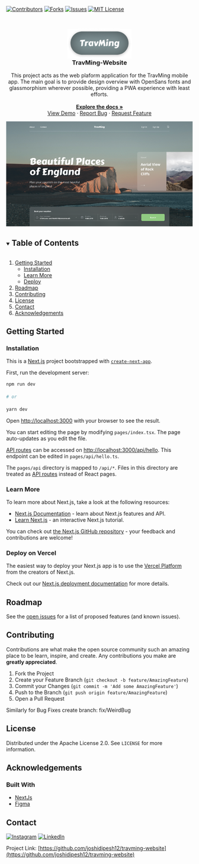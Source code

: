 [![Contributors][contributors-shield]][contributors-url]
[![Forks][forks-shield]][forks-url]
[![Issues][issues-shield]][issues-url]
[![MIT License][license-shield]][license-url]

<!-- PROJECT LOGO -->
<br />
<p align="center">
  <a href="https://github.com/joshidipesh12/travming-website">
    <img src="images/logo.png" alt="Logo" height="80">
  </a>

  <h3 style="margin-top: -1em;" align="center">TravMing-Website</h3>

  <p align="center">
    This project acts as the web plaform application for the TravMing mobile app. The main goal is to provide design overview with OpenSans fonts and glassmorphism wherever possible, providing a PWA experience with least efforts.
    <br />
    <br />
    <a href="https://github.com/joshidipesh12/travming-website"><strong>Explore the docs »</strong></a>
    <br />
    <a href="https://github.com/joshidipesh12/travming-website">View Demo</a>
    ·
    <a href="https://github.com/joshidipesh12/travming-website/issues">Report Bug</a>
    ·
    <a href="https://github.com/joshidipesh12/travming-website/issues">Request Feature</a>
  </p>
</p>

<img alt="Design Target" src="images/desktop.png"/>

<!-- TABLE OF CONTENTS -->
<details open="open">
  <summary><h2 style="display: inline-block">Table of Contents</h2></summary>
  <ol>
    <li><a href="#getting-started">Getting Started</a>
    <ul>
        <li><a href="#installation">Installation</a></li>
        <li><a href="#learn-more">Learn More</a></li>
        <li><a href="#deploy-on-vercel">Deploy</a></li>
      </ul></li>
    <li><a href="#roadmap">Roadmap</a></li>
    <li><a href="#contributing">Contributing</a></li>
    <li><a href="#license">License</a></li>
    <li><a href="#contact">Contact</a></li>
    <li><a href="#acknowledgements">Acknowledgements</a></li>
  </ol>
</details>

## Getting Started

### Installation

This is a [Next.js](https://nextjs.org/) project bootstrapped with [`create-next-app`](https://github.com/vercel/next.js/tree/canary/packages/create-next-app).

First, run the development server:

```bash
npm run dev

# or

yarn dev
```

Open [http://localhost:3000](http://localhost:3000) with your browser to see the result.

You can start editing the page by modifying `pages/index.tsx`. The page auto-updates as you edit the file.

[API routes](https://nextjs.org/docs/api-routes/introduction) can be accessed on [http://localhost:3000/api/hello](http://localhost:3000/api/hello). This endpoint can be edited in `pages/api/hello.ts`.

The `pages/api` directory is mapped to `/api/*`. Files in this directory are treated as [API routes](https://nextjs.org/docs/api-routes/introduction) instead of React pages.

### Learn More

To learn more about Next.js, take a look at the following resources:

- [Next.js Documentation](https://nextjs.org/docs) - learn about Next.js features and API.
- [Learn Next.js](https://nextjs.org/learn) - an interactive Next.js tutorial.

You can check out [the Next.js GitHub repository](https://github.com/vercel/next.js/) - your feedback and contributions are welcome!

### Deploy on Vercel

The easiest way to deploy your Next.js app is to use the [Vercel Platform](https://vercel.com/new?utm_medium=default-template&filter=next.js&utm_source=create-next-app&utm_campaign=create-next-app-readme) from the creators of Next.js.

Check out our [Next.js deployment documentation](https://nextjs.org/docs/deployment) for more details.

<!-- ROADMAP -->

## Roadmap

See the [open issues](https://github.com/joshidipesh12/travming-website/issues) for a list of proposed features (and known issues).

<!-- CONTRIBUTING -->

## Contributing

Contributions are what make the open source community such an amazing place to be learn, inspire, and create. Any contributions you make are **greatly appreciated**.

1. Fork the Project
2. Create your Feature Branch (`git checkout -b feature/AmazingFeature`)
3. Commit your Changes (`git commit -m 'Add some AmazingFeature'`)
4. Push to the Branch (`git push origin feature/AmazingFeature`)
5. Open a Pull Request

Similarly for Bug Fixes create branch: fix/WeirdBug

<!-- LICENSE -->

## License

Distributed under the Apache License 2.0. See `LICENSE` for more information.

<!-- ACKNOWLEDGEMENTS -->

## Acknowledgements

<!-- - []()
- []()
- []() -->

### Built With

- [NextJs](https://nextjs.org/)
- [Figma](https://www.figma.com/file/6C0ORLsqN8OpPJZv6FMsjh/TravMing-Website-Concept?node-id=0%3A1)

<!-- CONTACT -->

## Contact

[![Instagram][insta-shield]][insta-url]
[![LinkedIn][linkedin-shield]][linkedin-url]

Project Link: [https://github.com/joshidipesh12/travming-website](https://github.com/joshidipesh12/travming-website)

<!-- MARKDOWN LINKS & IMAGES -->
<!-- https://www.markdownguide.org/basic-syntax/#reference-style-links -->

[contributors-shield]: https://img.shields.io/github/contributors/joshidipesh12/travming-website?style=for-the-badge
[contributors-url]: https://github.com/joshidipesh12/repo/graphs/contributors
[forks-shield]: https://img.shields.io/github/forks/joshidipesh12/travming-website?style=for-the-badge
[forks-url]: https://github.com/joshidipesh12/repo/network/members
[stars-shield]: https://img.shields.io/github/stars/joshidipesh12/travming-website?style=for-the-badge
[stars-url]: https://github.com/joshidipesh12/repo/stargazers
[issues-shield]: https://img.shields.io/github/issues/joshidipesh12/travming-website?style=for-the-badge
[issues-url]: https://github.com/joshidipesh12/travming-website/issues
[license-shield]: https://img.shields.io/github/license/joshidipesh12/travming-website?style=for-the-badge
[license-url]: https://github.com/joshidipesh12/travming-website/blob/master/LICENSE.txt
[linkedin-shield]: https://img.shields.io/badge/-LinkedIn-black.svg?style=for-the-badge&logo=linkedin&colorB=555
[linkedin-url]: https://linkedin.com/in/joshidipesh12
[insta-shield]: https://img.shields.io/badge/Instagram-E4405F?style=for-the-badge&logo=instagram&logoColor=white
[insta-url]: https://www.instagram.com/_joshi_dipesh_/
